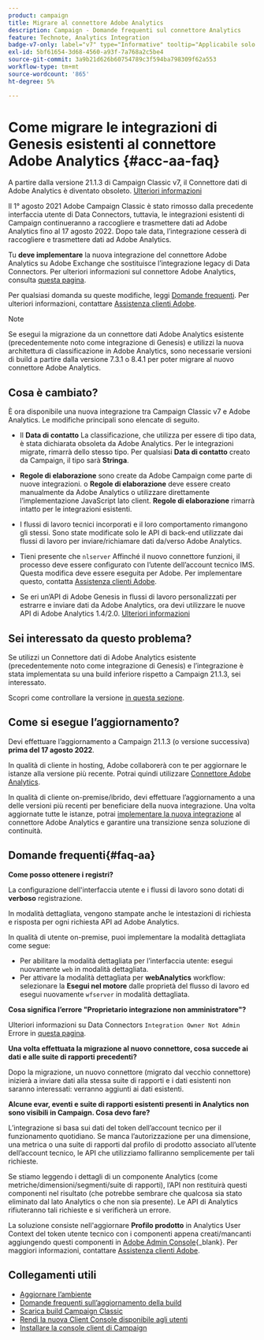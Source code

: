 ```yaml
---
product: campaign
title: Migrare al connettore Adobe Analytics
description: Campaign - Domande frequenti sul connettore Analytics
feature: Technote, Analytics Integration
badge-v7-only: label="v7" type="Informative" tooltip="Applicabile solo a Campaign Classic v7"
exl-id: 5bf61654-3d68-4560-a93f-7a768a2c5be4
source-git-commit: 3a9b21d626b60754789c3f594ba798309f62a553
workflow-type: tm+mt
source-wordcount: '865'
ht-degree: 5%

---
```


# Come migrare le integrazioni di Genesis esistenti al connettore Adobe Analytics {#acc-aa-faq}



A partire dalla versione 21.1.3 di Campaign Classic v7, il Connettore dati di Adobe Analytics è diventato obsoleto. [Ulteriori informazioni](https://experienceleague.adobe.com/docs/analytics/import/dataconnectors/data-connectors-eol.html)

Il 1° agosto 2021 Adobe Campaign Classic è stato rimosso dalla precedente interfaccia utente di Data Connectors, tuttavia, le integrazioni esistenti di Campaign continueranno a raccogliere e trasmettere dati ad Adobe Analytics fino al 17 agosto 2022. Dopo tale data, l’integrazione cesserà di raccogliere e trasmettere dati ad Adobe Analytics.

Tu **deve implementare** la nuova integrazione del connettore Adobe Analytics su Adobe Exchange che sostituisce l’integrazione legacy di Data Connectors. Per ulteriori informazioni sul connettore Adobe Analytics, consulta [questa pagina](../../platform/using/adobe-analytics-connector.md).

Per qualsiasi domanda su queste modifiche, leggi [Domande frequenti](#faq-aa). Per ulteriori informazioni, contattare [Assistenza clienti Adobe](https://helpx.adobe.com/it/enterprise/admin-guide.html/enterprise/using/support-for-experience-cloud.ug.html).

>[!NOTE]
>
>Se esegui la migrazione da un connettore dati Adobe Analytics esistente (precedentemente noto come integrazione di Genesis) e utilizzi la nuova architettura di classificazione in Adobe Analytics, sono necessarie versioni di build a partire dalla versione 7.3.1 o 8.4.1 per poter migrare al nuovo connettore Adobe Analytics.

## Cosa è cambiato?

È ora disponibile una nuova integrazione tra Campaign Classic v7 e Adobe Analytics. Le modifiche principali sono elencate di seguito.

* Il **Data di contatto** La classificazione, che utilizza per essere di tipo data, è stata dichiarata obsoleta da Adobe Analytics. Per le integrazioni migrate, rimarrà dello stesso tipo. Per qualsiasi **Data di contatto** creato da Campaign, il tipo sarà **Stringa**.

* **Regole di elaborazione** sono create da Adobe Campaign come parte di nuove integrazioni. o **Regole di elaborazione** deve essere creato manualmente da Adobe Analytics o utilizzare direttamente l’implementazione JavaScript lato client. **Regole di elaborazione** rimarrà intatto per le integrazioni esistenti.

* I flussi di lavoro tecnici incorporati e il loro comportamento rimangono gli stessi. Sono state modificate solo le API di back-end utilizzate dai flussi di lavoro per inviare/richiamare dati da/verso Adobe Analytics.

* Tieni presente che `nlserver` Affinché il nuovo connettore funzioni, il processo deve essere configurato con l’utente dell’account tecnico IMS. Questa modifica deve essere eseguita per Adobe. Per implementare questo, contatta [Assistenza clienti Adobe](https://helpx.adobe.com/it/enterprise/admin-guide.html/enterprise/using/support-for-experience-cloud.ug.html).

* Se eri un’API di Adobe Genesis in flussi di lavoro personalizzati per estrarre e inviare dati da Adobe Analytics, ora devi utilizzare le nuove API di Adobe Analytics 1.4/2.0. [Ulteriori informazioni](https://adobeexchangeec.zendesk.com/hc/en-us/articles/360047148832-Replacements-for-Data-Connector-API-calls)

## Sei interessato da questo problema?

Se utilizzi un Connettore dati di Adobe Analytics esistente (precedentemente noto come integrazione di Genesis) e l’integrazione è stata implementata su una build inferiore rispetto a Campaign 21.1.3, sei interessato.

Scopri come controllare la versione [in questa sezione](../../platform/using/launching-adobe-campaign.md#getting-your-campaign-version).

## Come si esegue l’aggiornamento?

Devi effettuare l’aggiornamento a Campaign 21.1.3 (o versione successiva) **prima del 17 agosto 2022**.

In qualità di cliente in hosting, Adobe collaborerà con te per aggiornare le istanze alla versione più recente. Potrai quindi utilizzare [Connettore Adobe Analytics](../../platform/using/adobe-analytics-connector.md).

In qualità di cliente on-premise/ibrido, devi effettuare l’aggiornamento a una delle versioni più recenti per beneficiare della nuova integrazione.
Una volta aggiornate tutte le istanze, potrai [implementare la nuova integrazione](../../platform/using/adobe-analytics-provisioning.md) al connettore Adobe Analytics e garantire una transizione senza soluzione di continuità.

## Domande frequenti{#faq-aa}

**Come posso ottenere i registri?**

La configurazione dell&#39;interfaccia utente e i flussi di lavoro sono dotati di **verboso** registrazione.

In modalità dettagliata, vengono stampate anche le intestazioni di richiesta e risposta per ogni richiesta API ad Adobe Analytics.

In qualità di utente on-premise, puoi implementare la modalità dettagliata come segue:

* Per abilitare la modalità dettagliata per l’interfaccia utente: esegui nuovamente `web` in modalità dettagliata.
* Per attivare la modalità dettagliata per **webAnalytics** workflow: selezionare la **Esegui nel motore** dalle proprietà del flusso di lavoro ed esegui nuovamente `wfserver` in modalità dettagliata.

**Cosa significa l’errore &quot;Proprietario integrazione non amministratore&quot;?**

Ulteriori informazioni su Data Connectors `Integration Owner Not Admin` Errore in [questa pagina](https://adobeexchangeec.zendesk.com/hc/en-us/articles/360035167932-Adobe-Analytics-Data-Connectors-Integration-Owner-Not-Admin-Error).

**Una volta effettuata la migrazione al nuovo connettore, cosa succede ai dati e alle suite di rapporti precedenti?**

Dopo la migrazione, un nuovo connettore (migrato dal vecchio connettore) inizierà a inviare dati alla stessa suite di rapporti e i dati esistenti non saranno interessati: verranno aggiunti ai dati esistenti.

**Alcune evar, eventi e suite di rapporti esistenti presenti in Analytics non sono visibili in Campaign. Cosa devo fare?**

L’integrazione si basa sui dati del token dell’account tecnico per il funzionamento quotidiano. Se manca l’autorizzazione per una dimensione, una metrica o una suite di rapporti dal profilo di prodotto associato all’utente dell’account tecnico, le API che utilizziamo falliranno semplicemente per tali richieste.

Se stiamo leggendo i dettagli di un componente Analytics (come metriche/dimensioni/segmenti/suite di rapporti), l’API non restituirà questi componenti nel risultato (che potrebbe sembrare che qualcosa sia stato eliminato dal lato Analytics o che non sia presente). Le API di Analytics rifiuteranno tali richieste e si verificherà un errore.

La soluzione consiste nell&#39;aggiornare **Profilo prodotto** in Analytics User Context del token utente tecnico con i componenti appena creati/mancanti aggiungendo questi componenti in [Adobe Admin Console](https://adminconsole.adobe.com/){_blank}. Per maggiori informazioni, contattare [Assistenza clienti Adobe](https://helpx.adobe.com/it/enterprise/admin-guide.html/enterprise/using/support-for-experience-cloud.ug.html).

## Collegamenti utili

* [Aggiornare l’ambiente](../../production/using/build-upgrade.md)
* [Domande frequenti sull’aggiornamento della build](../../platform/using/faq-build-upgrade.md)
* [Scarica build Campaign Classic](https://experience.adobe.com/#/downloads/content/software-distribution/it/campaign.html)
* [Rendi la nuova Client Console disponibile agli utenti](../../installation/using/client-console-availability-for-windows.md)
* [Installare la console client di Campaign](../../installation/using/installing-the-client-console.md)
